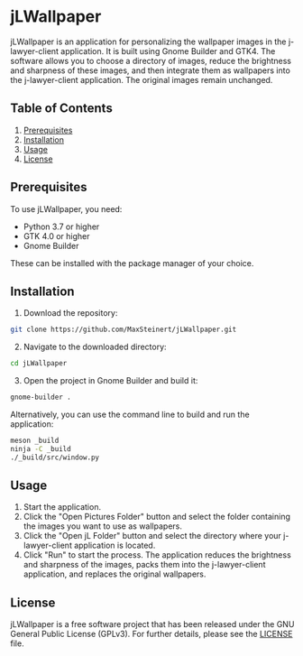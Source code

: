 # jLWallpaper

jLWallpaper is an application for personalizing the wallpaper images in the j-lawyer-client application. It is built using Gnome Builder and GTK4. The software allows you to choose a directory of images, reduce the brightness and sharpness of these images, and then integrate them as wallpapers into the j-lawyer-client application. The original images remain unchanged.

## Table of Contents
1. [Prerequisites](#Prerequisites)
2. [Installation](#Installation)
3. [Usage](#Usage)
4. [License](#License)

## Prerequisites

To use jLWallpaper, you need:
- Python 3.7 or higher
- GTK 4.0 or higher
- Gnome Builder

These can be installed with the package manager of your choice. 

## Installation

1. Download the repository:

```bash
git clone https://github.com/MaxSteinert/jLWallpaper.git
```

2. Navigate to the downloaded directory:

```bash
cd jLWallpaper
```

3. Open the project in Gnome Builder and build it:

```bash
gnome-builder .
```

Alternatively, you can use the command line to build and run the application:

```bash
meson _build
ninja -C _build
./_build/src/window.py
```

## Usage

1. Start the application.
2. Click the "Open Pictures Folder" button and select the folder containing the images you want to use as wallpapers.
3. Click the "Open jL Folder" button and select the directory where your j-lawyer-client application is located.
4. Click "Run" to start the process. The application reduces the brightness and sharpness of the images, packs them into the j-lawyer-client application, and replaces the original wallpapers.

## License

jLWallpaper is a free software project that has been released under the GNU General Public License (GPLv3). For further details, please see the [LICENSE](LICENSE) file.
